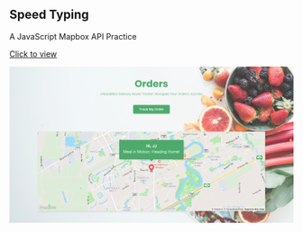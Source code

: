 ## Speed Typing
A JavaScript Mapbox API Practice

[Click to view](https://cnbjjj.github.io/practice-urbanbite)

[![Project Screenshot](./assets/img/screenshot.jpg)](https://cnbjjj.github.io/practice-urbanbite)